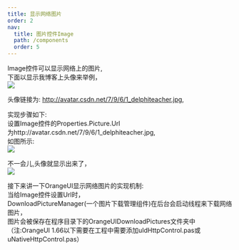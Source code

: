 ```yaml
---
title: 显示网络图片
order: 2
nav:
  title: 图片控件Image
  path: /components
  order: 5
---
```


Image控件可以显示网络上的图片,  
下面以显示我博客上头像来举例，  
![](http://www.orangeui.cn/orangeuiblog/OrangeUI/5.6.OrangeUI%E6%8E%A7%E4%BB%B6%E4%BD%BF%E7%94%A8%E8%AF%B4%E6%98%8E(%E5%9B%BE%E7%89%87%E6%8E%A7%E4%BB%B6Image)(%E7%A4%BA%E4%BE%8B6%20%E4%BD%BF%E7%94%A8%E7%BD%91%E7%BB%9C%E5%9B%BE%E7%89%87).files/image001.png)


头像链接为: http://avatar.csdn.net/7/9/6/1_delphiteacher.jpg,  
 
实现步骤如下:  
设置Image控件的Properties.Picture.Url  
为http://avatar.csdn.net/7/9/6/1_delphiteacher.jpg,  
如图所示:  
![](http://www.orangeui.cn/orangeuiblog/OrangeUI/5.6.OrangeUI%E6%8E%A7%E4%BB%B6%E4%BD%BF%E7%94%A8%E8%AF%B4%E6%98%8E(%E5%9B%BE%E7%89%87%E6%8E%A7%E4%BB%B6Image)(%E7%A4%BA%E4%BE%8B6%20%E4%BD%BF%E7%94%A8%E7%BD%91%E7%BB%9C%E5%9B%BE%E7%89%87).files/image003.png)


不一会儿,头像就显示出来了，   
![](http://www.orangeui.cn/orangeuiblog/OrangeUI/5.6.OrangeUI%E6%8E%A7%E4%BB%B6%E4%BD%BF%E7%94%A8%E8%AF%B4%E6%98%8E(%E5%9B%BE%E7%89%87%E6%8E%A7%E4%BB%B6Image)(%E7%A4%BA%E4%BE%8B6%20%E4%BD%BF%E7%94%A8%E7%BD%91%E7%BB%9C%E5%9B%BE%E7%89%87).files/image005.png)


接下来讲一下OrangeUI显示网络图片的实现机制:  
当给Image控件设置Url时，  
DownloadPictureManager(一个图片下载管理组件)在后台会启动线程来下载网络图片，  
图片会被保存在程序目录下的OrangeUIDownloadPictures文件夹中  
（注:OrangeUI 1.66以下需要在工程中需要添加uIdHttpControl.pas或uNativeHttpControl.pas）  


